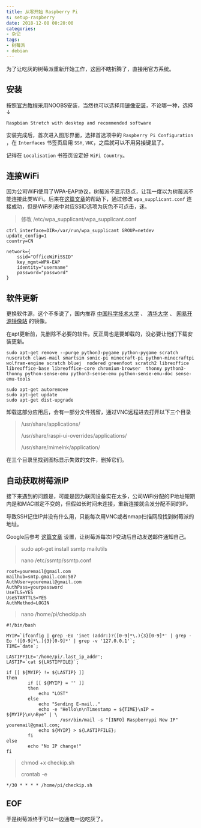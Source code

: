 ```yaml
---
title: 从零开始 Raspberry Pi
s: setup-raspberry
date: 2018-12-08 00:20:00
categories:
- 杂记
tags:
- 树莓派
- debian
---
```


为了让吃灰的树莓派重新开始工作，这回不瞎折腾了，直接用官方系统。
<!-- more -->
## 安装

按照[官方教程](https://www.raspberrypi.org/downloads/noobs/)采用NOOBS安装，当然也可以选择用[镜像安装](https://www.raspberrypi.org/downloads/raspbian/)，不论哪一种，选择↓

`Raspbian Stretch with desktop and recommended software`

安装完成后，首次进入图形界面，选择首选项中的 `Raspberry Pi Configuration` ，在 `Interfaces` 书签页启用 `SSH`, `VNC`，之后就可以不用另接键鼠了。

记得在 `Localisation` 书签页设定好 `WiFi Country`。

## 连接WiFi

因为公司WiFi使用了WPA-EAP协议，树莓派不显示热点，让我一度以为树莓派不能连接此类WiFi。后来在[这篇文章](https://eparon.me/2016/09/09/rpi3-enterprise-wifi.html)的帮助下，通过修改 `wpa_supplicant.conf` 连接成功，但是WiFi列表中对应SSID选项为灰色不可点击，迷。

> 修改 /etc/wpa_supplicant/wpa_supplicant.conf

```textile
ctrl_interface=DIR=/var/run/wpa_supplicant GROUP=netdev
update_config=1
country=CN

network={
    ssid="OfficeWiFiSSID"
    key_mgmt=WPA-EAP
    identity="username"
    password="password"
}
```

## 软件更新

更换软件源，这个不多说了，国内推荐 [中国科学技术大学](https://mirrors.ustc.edu.cn/) 、 [清华大学](https://mirrors.tuna.tsinghua.edu.cn/) 、 [网易开源镜像站](https://mirrors.163.com/) 的镜像。

在apt更新前，先删除不必要的软件。反正周也是要卸载的，没必要让他们下载安装更新。

```shell
sudo apt-get remove --purge python3-pygame python-pygame scratch nuscratch claws-mail smartsim sonic-pi minecraft-pi python-minecraftpi wolfram-engine scratch bluej  nodered greenfoot scratch2 libreoffice libreoffice-base libreoffice-core chromium-browser  thonny python3-thonny python-sense-emu python3-sense-emu python-sense-emu-doc sense-emu-tools

sudo apt-get autoremove
sudo apt-get update
sudo apt-get dist-upgrade
```

卸载这部分应用后，会有一部分文件残留，通过VNC远程进去打开以下三个目录

> /usr/share/applications/
>
> /usr/share/raspi-ui-overrides/applications/
>
> /usr/share/mimelnk/application/

在三个目录里找到图标显示失效的文件，删掉它们。

## 自动获取树莓派IP

接下来遇到的问题是，可能是因为联网设备实在太多，公司WiFi分配的IP地址短期内是和MAC绑定不变的，但假如长时间未连接，重新连接就会发分配不同的IP。

导致SSH记住IP并没有什么用，只能每次用VNC或者nmap扫描网段找到树莓派的地址。

Google后参考 [这篇文章](https://ariandy1.wordpress.com/2014/04/08/linux-send-email-when-ip-address-changes/) 设置，让树莓派每次IP变动后自动发送邮件通知自己。

> sudo apt-get install ssmtp mailutils
>
> nano /etc/ssmtp/ssmtp.conf

```textile
root=youremail@gmail.com
mailhub=smtp.gmail.com:587
AuthUser=youremail@gmail.com
AuthPass=yourpassword
UseTLS=YES
UseSTARTTLS=YES
AuthMethod=LOGIN
```

> nano /home/pi/checkip.sh

```shell
#!/bin/bash

MYIP=`ifconfig | grep -Eo 'inet (addr:)?([0-9]*\.){3}[0-9]*' | grep -Eo '([0-9]*\.){3}[0-9]*' | grep -v '127.0.0.1'`;
TIME=`date`;

LASTIPFILE='/home/pi/.last_ip_addr';
LASTIP=`cat ${LASTIPFILE}`;

if [[ ${MYIP} != ${LASTIP} ]]
then
        if [[ ${MYIP} = '' ]]
        then
            echo "LOST"
        else
            echo "Sending E-mail.."
            echo -e "Hello\n\nTimestamp = ${TIME}\nIP = ${MYIP}\n\nBye" | \
                    /usr/bin/mail -s "[INFO] Raspberrypi New IP" youremail@gmail.com;
            echo ${MYIP} > ${LASTIPFILE};
        fi
else
        echo "No IP change!"
fi
```

> chmod +x checkip.sh
>
> crontab -e

```textile
*/30 * * * * /home/pi/checkip.sh
```

## EOF
于是树莓派终于可以一边通电一边吃灰了。